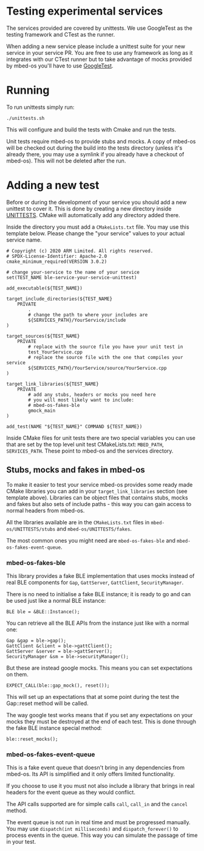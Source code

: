 # Testing experimental services

The services provided are covered by unittests. We use GoogleTest as the testing framework and CTest
as the runner.

When adding a new service please include a unittest suite for your new service in your service PR.
You are free to use any framework as long as it integrates with our CTest runner but to take advantage of
mocks provided by mbed-os you'll have to use [GoogleTest](https://github.com/google/googletest).

# Running

To run unittests simply run:

```
./unittests.sh
```

This will configure and build the tests with Cmake and run the tests.

Unit tests require mbed-os to provide stubs and mocks. A copy of mbed-os will be checked out during the build into
the tests directory (unless it's already there, you may use a symlink if you already have a checkout of mbed-os).
This will not be deleted after the run.

# Adding a new test

Before or during the development of your service you should add a new unittest to cover it. This is done by
creating a new directory inside [UNITTESTS](./UNITTESTS). CMake will automatically add any directory added there.

Inside the directory you must add a `CMakeLists.txt` file. You may use this template below. Please change the
"your service" values to your actual service name.

```
# Copyright (c) 2020 ARM Limited. All rights reserved.
# SPDX-License-Identifier: Apache-2.0
cmake_minimum_required(VERSION 3.0.2)

# change your-service to the name of your service
set(TEST_NAME ble-service-your-service-unittest)

add_executable(${TEST_NAME})

target_include_directories(${TEST_NAME}
    PRIVATE
        .
        # change the path to where your includes are
        ${SERVICES_PATH}/YourService/include
)

target_sources(${TEST_NAME}
    PRIVATE
        # replace with the source file you have your unit test in
        test_YourService.cpp
        # replace the source file with the one that compiles your service
        ${SERVICES_PATH}/YourService/source/YourService.cpp
)

target_link_libraries(${TEST_NAME}
    PRIVATE
        # add any stubs, headers or mocks you need here
        # you will most likely want to include:
        # mbed-os-fakes-ble
        gmock_main
)

add_test(NAME "${TEST_NAME}" COMMAND ${TEST_NAME})
```

Inside CMake files for unit tests there are two special variables you can use that are set by the top level
unit test CMakeLists.txt: `MBED_PATH`, `SERVICES_PATH`. These point to mbed-os and the services directory.

## Stubs, mocks and fakes in mbed-os

To make it easier to test your service mbed-os provides some ready made CMake libraries you can add in your
`target_link_libraries` section (see template above). Libraries can be object files that contains stubs, mocks
and fakes but also sets of include paths - this way you can gain access to normal headers from mbed-os.

All the libraries available are in the `CMakeLists.txt` files in `mbed-os/UNITTESTS/stubs` and
`mbed-os/UNITTESTS/fakes`.

The most common ones you might need are `mbed-os-fakes-ble` and `mbed-os-fakes-event-queue`.

### mbed-os-fakes-ble

This library provides a fake BLE implementation that uses mocks instead of real BLE components for `Gap`,
`GattServer`, `GattClient`, `SecurityManager`.

There is no need to initialise a fake BLE instance; it is ready to go and can be used just like a normal BLE instance:
```
BLE ble = &BLE::Instance();
```

You can retrieve all the BLE APIs from the instance just like with a normal one:

```
Gap &gap = ble->gap();
GattClient &client = ble->gattClient();
GattServer &server = ble->gattServer();
SecurityManager &sm = ble->securityManager();
```

But these are instead google mocks. This means you can set expectations on them. 

```
EXPECT_CALL(ble::gap_mock(), reset());
```

This will set up an expectations that at some point during the test the Gap::reset method will be called.

The way google test works means that if you set any expectations on your mocks they must be destroyed at
the end of each test. This is done through the fake BLE instance special method:

```
ble::reset_mocks();
```

### mbed-os-fakes-event-queue

This is a fake event queue that doesn't bring in any dependencies from mbed-os. Its API is simplified
and it only offers limited functionality.

If you choose to use it you must not also include a library that brings in real headers for the event
queue as they would conflict.

The API calls supported are for simple calls `call`, `call_in` and the `cancel` method.

The event queue is not run in real time and must be progressed manually. You may use
`dispatch(int milliseconds)` and `dispatch_forever()` to process events in the queue. This way you can
simulate the passage of time in your test. 
